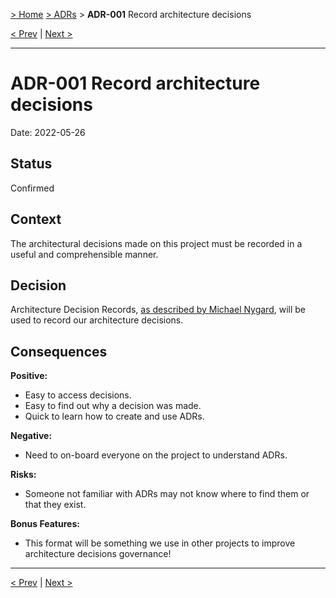 [> Home](../README.md) [> ADRs](README.md) > **ADR-001** Record architecture decisions

[< Prev](README.md)  |  [Next >](ADR-002-spa-api-mobile.md)

---

# ADR-001 Record architecture decisions

Date: 2022-05-26

## Status

Confirmed

## Context

The architectural decisions made on this project must be recorded in a useful and comprehensible manner.

## Decision

Architecture Decision Records, [as described by Michael Nygard](http://thinkrelevance.com/blog/2011/11/15/documenting-architecture-decisions), will be used to record our architecture decisions.

## Consequences

**Positive:**

- Easy to access decisions.
- Easy to find out why a decision was made.
- Quick to learn how to create and use ADRs.

**Negative:**

- Need to on-board everyone on the project to understand ADRs.

**Risks:**

- Someone not familiar with ADRs may not know where to find them or that they exist.

**Bonus Features:**

- This format will be something we use in other projects to improve architecture decisions governance!

---

[< Prev](README.md)  |  [Next >](ADR-002-spa-api-mobile.md)
